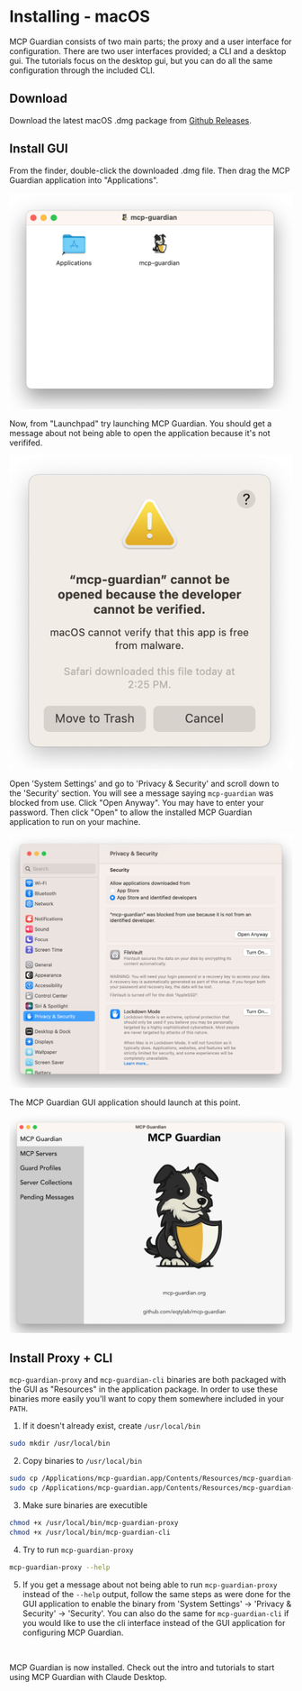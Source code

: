 # Installing - macOS

MCP Guardian consists of two main parts; the proxy and a user interface for configuration. There are two user interfaces provided; a CLI and a desktop gui. The tutorials focus on the desktop gui, but you can do all the same configuration through the included CLI.

## Download  

Download the latest macOS .dmg package from [Github Releases](https://github.com/eqtylab/mcp-guardian/releases).

## Install GUI

From the finder, double-click the downloaded .dmg file. Then drag the MCP Guardian application into "Applications".

![drag to install](./resources/macos-drag-to-install.png)

Now, from "Launchpad" try launching MCP Guardian. You should get a message about not being able to open the application because it's not verififed.

![mcp-guardian cannot be opened](./resources/macos-mcp-guardian-cannot-be-opened.png)

Open 'System Settings' and go to 'Privacy & Security' and scroll down to the 'Security' section. You will see a message saying `mcp-guardian` was blocked from use. Click "Open Anyway". You may have to enter your password. Then click "Open" to allow the installed MCP Guardian application to run on your machine.

![privacy and security](./resources/macos-privacy-and-security.png)

The MCP Guardian GUI application should launch at this point.

![mcp-guardian GUI macOS](./resources/macos-gui-splash-screen.png)

## Install Proxy + CLI

`mcp-guardian-proxy` and `mcp-guardian-cli` binaries are both packaged with the GUI as "Resources" in the application package. In order to use these binaries more easily you'll want to copy them somewhere included in your `PATH`.

1. If it doesn't already exist, create `/usr/local/bin`
```bash
sudo mkdir /usr/local/bin
```

2. Copy binaries to `/usr/local/bin`
```bash
sudo cp /Applications/mcp-guardian.app/Contents/Resources/mcp-guardian-proxy /usr/local/bin/
sudo cp /Applications/mcp-guardian.app/Contents/Resources/mcp-guardian-cli /usr/local/bin/
```

3. Make sure binaries are executible
```bash
chmod +x /usr/local/bin/mcp-guardian-proxy
chmod +x /usr/local/bin/mcp-guardian-cli
```

4. Try to run `mcp-guardian-proxy`
```bash
mcp-guardian-proxy --help
```

5. If you get a message about not being able to run `mcp-guardian-proxy` instead of the `--help` output, follow the same steps as were done for the GUI application to enable the binary from 'System Settings' -> 'Privacy & Security' -> 'Security'. You can also do the same for `mcp-guardian-cli` if you would like to use the cli interface instead of the GUI application for configuring MCP Guardian.

<br/>

MCP Guardian is now installed. Check out the intro and tutorials to start using MCP Guardian with Claude Desktop.
